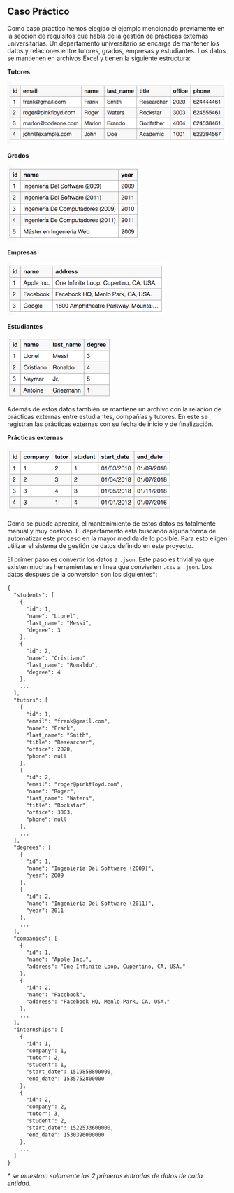 ## Caso Práctico
Como caso práctico hemos elegido el ejemplo mencionado previamente en la sección de requisitos que habla de la gestión de prácticas externas universitarias. Un departamento universitario se encarga de mantener los datos y relaciones entre tutores, grados, empresas y estudiantes. Los datos se mantienen en archivos Excel y tienen la siguiente estructura:

**Tutores**

![Tabla de datos - tutores](../assets/manual_csv/tutors.png)

**Grados**

![Tabla de datos - grados](../assets/manual_csv/degrees.png)

**Empresas**

![Tabla de datos - tutores](../assets/manual_csv/companies.png)

**Estudiantes**

![Tabla de datos - tutores](../assets/manual_csv/students.png)

Además de estos datos también se mantiene un archivo con la relación de prácticas externas entre estudiantes, compañías y tutores. En este se registran las prácticas externas con su fecha de inicio y de finalización.

**Prácticas externas**

![Tabla de datos - tutores](../assets/manual_csv/internships.png)

Como se puede apreciar, el mantenimiento de estos datos es totalmente manual y muy costoso. El departamento está buscando alguna forma de automatizar este proceso en la mayor medida de lo posible. Para esto eligen utilizar el sistema de gestión de datos definido en este proyecto.

El primer paso es convertir los datos a `.json`. Este paso es trivial ya que existen muchas herramientas en linea que convierten `.csv` a `.json`. Los datos después de la conversion son los siguientes*:

```
{
  "students": [
    {
      "id": 1,
      "name": "Lionel",
      "last_name": "Messi",
      "degree": 3
    },
    {
      "id": 2,
      "name": "Cristiano",
      "last_name": "Ronaldo",
      "degree": 4
    },
    ...
  ],
  "tutors": [
    {
      "id": 1,
      "email": "frank@gmail.com",
      "name": "Frank",
      "last_name": "Smith",
      "title": "Researcher",
      "office": 2020,
      "phone": null
    },
    {
      "id": 2,
      "email": "roger@pinkfloyd.com",
      "name": "Roger",
      "last_name": "Waters",
      "title": "Rockstar",
      "office": 3003,
      "phone": null
    },
    ...
  ],
  "degrees": [
    {
      "id": 1,
      "name": "Ingeniería Del Software (2009)",
      "year": 2009
    },
    {
      "id": 2,
      "name": "Ingeniería Del Software (2011)",
      "year": 2011
    },
    ...
  ],
  "companies": [
    {
      "id": 1,
      "name": "Apple Inc.",
      "address": "One Infinite Loop, Cupertino, CA, USA."
    },
    {
      "id": 2,
      "name": "Facebook",
      "address": "Facebook HQ, Menlo Park, CA, USA."
    },
    ...
  ],
  "internships": [
    {
      "id": 1,
      "company": 1,
      "tutor": 2,
      "student": 1,
      "start_date": 1519858800000,
      "end_date": 1535752800000
    },
    {
      "id": 2,
      "company": 2,
      "tutor": 3,
      "student": 2,
      "start_date": 1522533600000,
      "end_date": 1530396000000
    },
    ...
  ]
}
```
_* se muestran solamente las 2 primeras entradas de datos de cada entidad._